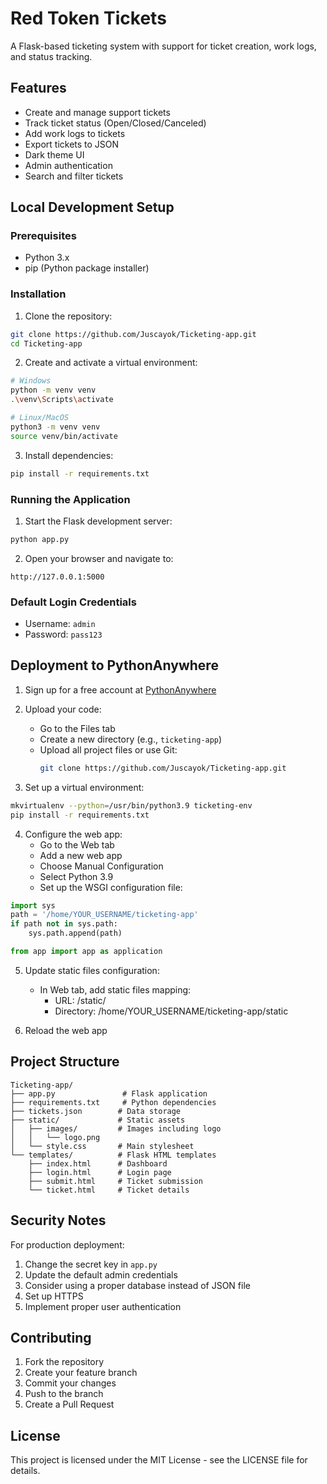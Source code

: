 # Red Token Tickets

A Flask-based ticketing system with support for ticket creation, work logs, and status tracking.

## Features

- Create and manage support tickets
- Track ticket status (Open/Closed/Canceled)
- Add work logs to tickets
- Export tickets to JSON
- Dark theme UI
- Admin authentication
- Search and filter tickets

## Local Development Setup

### Prerequisites

- Python 3.x
- pip (Python package installer)

### Installation

1. Clone the repository:
```bash
git clone https://github.com/Juscayok/Ticketing-app.git
cd Ticketing-app
```

2. Create and activate a virtual environment:
```bash
# Windows
python -m venv venv
.\venv\Scripts\activate

# Linux/MacOS
python3 -m venv venv
source venv/bin/activate
```

3. Install dependencies:
```bash
pip install -r requirements.txt
```

### Running the Application

1. Start the Flask development server:
```bash
python app.py
```

2. Open your browser and navigate to:
```
http://127.0.0.1:5000
```

### Default Login Credentials

- Username: `admin`
- Password: `pass123`

## Deployment to PythonAnywhere

1. Sign up for a free account at [PythonAnywhere](https://www.pythonanywhere.com)

2. Upload your code:
   - Go to the Files tab
   - Create a new directory (e.g., `ticketing-app`)
   - Upload all project files or use Git:
     ```bash
     git clone https://github.com/Juscayok/Ticketing-app.git
     ```

3. Set up a virtual environment:
```bash
mkvirtualenv --python=/usr/bin/python3.9 ticketing-env
pip install -r requirements.txt
```

4. Configure the web app:
   - Go to the Web tab
   - Add a new web app
   - Choose Manual Configuration
   - Select Python 3.9
   - Set up the WSGI configuration file:

```python
import sys
path = '/home/YOUR_USERNAME/ticketing-app'
if path not in sys.path:
    sys.path.append(path)

from app import app as application
```

5. Update static files configuration:
   - In Web tab, add static files mapping:
     - URL: /static/
     - Directory: /home/YOUR_USERNAME/ticketing-app/static

6. Reload the web app

## Project Structure

```
Ticketing-app/
├── app.py               # Flask application
├── requirements.txt     # Python dependencies
├── tickets.json        # Data storage
├── static/             # Static assets
│   ├── images/         # Images including logo
│   │   └── logo.png
│   └── style.css       # Main stylesheet
└── templates/          # Flask HTML templates
    ├── index.html      # Dashboard
    ├── login.html      # Login page
    ├── submit.html     # Ticket submission
    └── ticket.html     # Ticket details
```

## Security Notes

For production deployment:
1. Change the secret key in `app.py`
2. Update the default admin credentials
3. Consider using a proper database instead of JSON file
4. Set up HTTPS
5. Implement proper user authentication

## Contributing

1. Fork the repository
2. Create your feature branch
3. Commit your changes
4. Push to the branch
5. Create a Pull Request

## License

This project is licensed under the MIT License - see the LICENSE file for details.